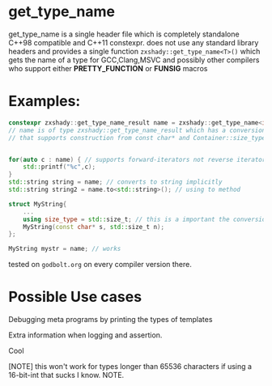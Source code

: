 # get_type_name<T>

get_type_name is a single header file which is completely standalone C++98 compatible and C++11 constexpr. does not use any standard library headers and provides a single function `zxshady::get_type_name<T>()` which 
gets the name of a type for GCC,Clang,MSVC and possibly other compilers who support either __PRETTY_FUNCTION__ or __FUNSIG__ macros

# Examples:
```cpp
constexpr zxshady::get_type_name_result name = zxshady::get_type_name<int>(); 
// name is of type zxshady::get_type_name_result which has a conversion operator to any type
// that supports construction from const char* and Container::size_type of the type


for(auto c : name) { // supports forward-iterators not reverse iterators though
    std::printf("%c",c); 
}
std::string string = name; // converts to string implicitly
std::string string2 = name.to<std::string>(); // using to method

struct MyString{
    ...
    using size_type = std::size_t; // this is a important the conversion functions uses this alias
    MyString(const char* s, std::size_t n);
};

MyString mystr = name; // works 

```



tested on `godbolt.org` on every compiler version there.


# Possible Use cases

Debugging meta programs by printing the types of templates

Extra information when logging and assertion.

Cool


[NOTE] this won't work for types longer than 65536 characters if using a 16-bit-int that sucks I know.
NOTE.
